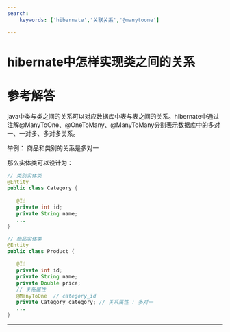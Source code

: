 ```yaml
---
search:
    keywords: ['hibernate','关联关系','@manytoone']

---
```



# hibernate中怎样实现类之间的关系


# 参考解答

java中类与类之间的关系可以对应数据库中表与表之间的关系。hibernate中通过注解@ManyToOne、@OneToMany、@ManyToMany分别表示数据库中的多对一、一对多、多对多关系。

举例：
商品和类别的关系是多对一

那么实体类可以设计为：


```java
// 类别实体类
@Entity
public class Category {
  
   @Id
   private int id;
   private String name;
   ...
}

```
	

```java
// 商品实体类
@Entity
public class Product {

   @Id
   private int id;
   private String name;
   private Double price;
   // 关系属性
   @ManyToOne  // category_id
   private Category category; // 关系属性 : 多对一	
   ...
}

```
---

